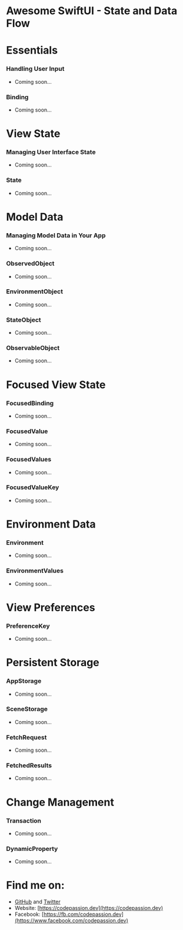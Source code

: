 # Awesome SwiftUI - State and Data Flow

# Essentials

### Handling User Input

- Coming soon...

### Binding

- Coming soon...

# View State

### Managing User Interface State

- Coming soon...

### State

- Coming soon...

# Model Data

### Managing Model Data in Your App

- Coming soon...

### ObservedObject

- Coming soon...

### EnvironmentObject

- Coming soon...

### StateObject

- Coming soon...

### ObservableObject

- Coming soon...

# Focused View State

### FocusedBinding

- Coming soon...

### FocusedValue

- Coming soon...

### FocusedValues

- Coming soon...

### FocusedValueKey

- Coming soon...

# Environment Data

### Environment

- Coming soon...

### EnvironmentValues

- Coming soon...

# View Preferences

### PreferenceKey

- Coming soon...

# Persistent Storage

### AppStorage

- Coming soon...

### SceneStorage

- Coming soon...

### FetchRequest

- Coming soon...

### FetchedResults

- Coming soon...

# Change Management

### Transaction

- Coming soon...

### DynamicProperty

- Coming soon...

# Find me on:

- [GitHub](https://github.com/duonghominhhuy) and [Twitter](https://twitter.com/duonghominhhuy)
- Website: [https://codepassion.dev](https://codepassion.dev)
- Facebook: [https://fb.com/codepassion.dev](https://www.facebook.com/codepassion.dev)


